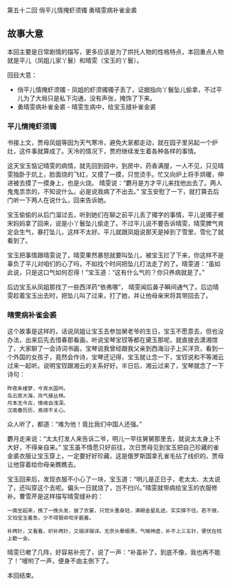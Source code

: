第五十二回 俏平儿情掩虾须镯 勇晴雯病补雀金裘

## 故事大意

本回主要是日常剧情的描写，更多应该是为了烘托人物的性格特点，本回重点人物就是平儿（凤姐儿家丫鬟）和晴雯（宝玉的丫鬟）。

回目大意：

* 俏平儿情掩虾须镯 - 凤姐的虾须镯镯子丢了，证据指向丫鬟坠儿偷拿，不过平儿为了大局只是私下沟通，没有声张，掩饰了下来。
* 勇晴雯病补雀金裘 - 晴雯生病中，给宝玉缝补雀金裘

### 平儿情掩虾须镯

书接上文，贾母凤姐等因为天气寒冷，避免大家都走动，就在园子里另起一个炉灶，这件事就算成了。天冷的情况下，贾府继续发生着各种各样的事情。

这天宝玉惦记晴雯的病情，就先回到园中，到房中，药香满屋，一人不见，只见晴雯独卧于炕上，脸面烧的飞红，又摸了一摸，只觉烫手。忙又向炉上将手烘暖，伸进被去摸了一摸身上，也是火烧。 晴雯说：“麝月是方才平儿来找他出去了。两人鬼鬼祟祟的，不知说什么。必是说我病了不出去。” 宝玉安慰了一下，就打算去后门听一下两人在说什么，回来告诉她。

宝玉偷偷的从后门溜过去，听到她们在聊之前平儿丢了镯字的事情，平儿说镯子被宋妈妈拿了回来，说是小丫鬟坠儿偷走了。不过平儿说不要告诉晴雯，晴雯脾气肯定会生气，暴打坠儿，这样不太好。平儿就跟凤姐说那天是掉到了雪里，雪化了就看到了。

宝玉把事情跟晴雯说了，晴雯果然暴怒就要叫坠儿，被宝玉拦了下来，你这样不是辜负了平儿对咱们的心了吗，不如找个时间把坠儿打法走了的了。晴雯道：“虽如此说，只是这口气如何忍得！”宝玉道：“这有什么气的？你只养病就是了。”

后边宝玉从凤姐那找了一些西洋药“依弗哪”， 晴雯闻后鼻子瞬间通气了。后边晴雯趁着宝玉出去时，把坠儿叫了过来，打了她，并让他母亲宋将其带回去了。

### 晴雯病补雀金裘

这个故事是这样的，话说凤姐让宝玉去参加舅老爷的生日，宝玉不愿意去，但也没办法，出来后先去惜春那看画，听说宝琴宝钗等都在黛玉那呢，就直接去潇湘馆了，大家聊了一会诗词书画，宝琴说我曾经跟我父亲到西海沿子上买洋货，看到一个外国的女孩子，竟然会作诗，宝琴还记得，宝玉就让念一下，宝钗说和不等湘云过来一起听。说明宝钗跟湘云的关系好好。半日后，湘云过来了，宝琴就念了一下诗句：

```shell
昨夜朱楼梦，今宵水国吟。　
岛云蒸大海，岚气接丛林。　
月本无今古，情缘自浅深。
汉南春历历，焉得不关心。
```

众人听了，都道：“难为他！竟比我们中国人还强。”

麝月走来说：“太太打发人来告诉二爷，明儿一早往舅舅那里去，就说太太身上不大好，不得亲自来。” 宝玉虽不情愿只好前往，次日贾母见到宝玉把自己珍藏的雀金裘衣服让宝玉穿上，一定要好好珍藏，这是俄罗斯国拿孔雀毛拈了线织的。贾母让他穿着给你母亲瞧瞧去。

宝玉回来后，发现衣服不小心了一块，宝玉道：“明儿是正日子，老太太、太太说了，还叫穿这个去呢。偏头一日就烧了，岂不扫兴。”晴雯就带病给宝玉的衣服修补。曹雪芹是这样描写晴雯缝补的：

```shell
一面坐起来，挽了一挽头发，披了衣裳，只觉头重身轻，满眼金星乱迸，实实撑不住。若不做，又怕宝玉着急，少不得狠命咬牙捱着。

补两针，又看看，织补两针，又端详端详。无奈头晕眼黑，气喘神虚，补不上三五针，便伏在枕上歇一会。
```

晴雯已嗽了几阵，好容易补完了，说了一声：“补虽补了，到底不像，我也再不能了！”嗳哟了一声，便身不由主倒下了。

本回结束。

